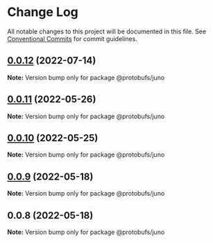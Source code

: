 # Change Log

All notable changes to this project will be documented in this file.
See [Conventional Commits](https://conventionalcommits.org) for commit guidelines.

## [0.0.12](https://github.com/cosmology-tech/proto-registry/compare/@protobufs/juno@0.0.11...@protobufs/juno@0.0.12) (2022-07-14)

**Note:** Version bump only for package @protobufs/juno





## [0.0.11](https://github.com/cosmology-tech/proto-registry/compare/@protobufs/juno@0.0.10...@protobufs/juno@0.0.11) (2022-05-26)

**Note:** Version bump only for package @protobufs/juno





## [0.0.10](https://github.com/cosmology-tech/proto-registry/compare/@protobufs/juno@0.0.9...@protobufs/juno@0.0.10) (2022-05-25)

**Note:** Version bump only for package @protobufs/juno





## [0.0.9](https://github.com/cosmology-tech/proto-registry/compare/@protobufs/juno@0.0.8...@protobufs/juno@0.0.9) (2022-05-18)

**Note:** Version bump only for package @protobufs/juno





## 0.0.8 (2022-05-18)

**Note:** Version bump only for package @protobufs/juno
